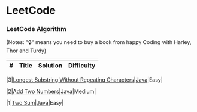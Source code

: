 LeetCode
========

### LeetCode Algorithm

(Notes: "🔒" means you need to buy a book from happy Coding with Harley, Thor and Turdy)


| # | Title | Solution | Difficulty |
|---| ----- | -------- | ---------- |

|3|[Longest Substring Without Repeating Characters](https://leetcode.com/problems/two-sum/)|[Java](./Q3LongestSubstringWithoutRepeatingCharacters.java)|Easy|

|2|[Add Two Numbers](https://leetcode.com/problems/add-two-numbers/)|[Java](./Q2AddTwoNumbers.java)|Medium|

|1|[Two Sum](https://leetcode.com/problems/two-sum/)|[Java](./Q1TwoSum.java)|Easy|

